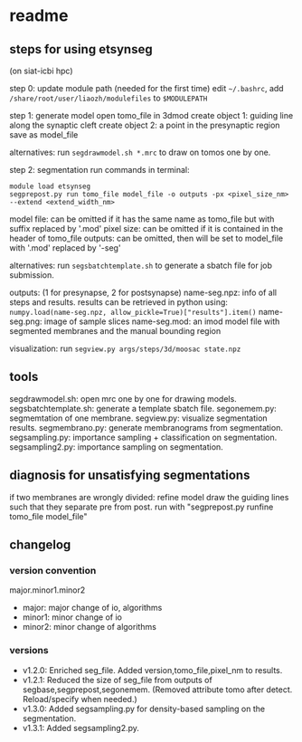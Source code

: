 # readme

## steps for using etsynseg

(on siat-icbi hpc)

step 0: update module path (needed for the first time)
edit `~/.bashrc`, add `/share/root/user/liaozh/modulefiles` to `$MODULEPATH`

step 1: generate model
open tomo_file in 3dmod
create object 1: guiding line along the synaptic cleft
create object 2: a point in the presynaptic region
save as model_file

alternatives: run `segdrawmodel.sh *.mrc` to draw on tomos one by one.

step 2: segmentation
run commands in terminal:
```
module load etsynseg
segprepost.py run tomo_file model_file -o outputs -px <pixel_size_nm> --extend <extend_width_nm>
```
model file: can be omitted if it has the same name as tomo_file but with suffix replaced by '.mod'
pixel size: can be omitted if it is contained in the header of tomo_file
outputs: can be omitted, then will be set to model_file with '.mod' replaced by '-seg'

alternatives: run `segsbatchtemplate.sh` to generate a sbatch file for job submission.

outputs: (1 for presynapse, 2 for postsynapse)
name-seg.npz: info of all steps and results.
    results can be retrieved in python using: `numpy.load(name-seg.npz, allow_pickle=True)["results"].item()`
name-seg.png: image of sample slices
name-seg.mod: an imod model file with segmented membranes and the manual bounding region

visualization:
run `segview.py args/steps/3d/moosac state.npz`

## tools

segdrawmodel.sh: open mrc one by one for drawing models.
segsbatchtemplate.sh: generate a template sbatch file.
segonemem.py: segmemtation of one membrane.
segview.py: visualize segmentation results.
segmembrano.py: generate membranograms from segmentation.
segsampling.py: importance sampling + classification on segmentation.
segsampling2.py: importance sampling on segmentation.

## diagnosis for unsatisfying segmentations

if two membranes are wrongly divided: refine model
draw the guiding lines such that they separate pre from post.
run with "segprepost.py runfine tomo_file model_file"

## changelog

### version convention

major.minor1.minor2

- major: major change of io, algorithms
- minor1: minor change of io
- minor2: minor change of algorithms

### versions

- v1.2.0: Enriched seg_file. Added version,tomo_file,pixel_nm to results.
- v1.2.1: Reduced the size of seg_file from outputs of segbase,segprepost,segonemem. (Removed attribute tomo after detect. Reload/specify when needed.)
- v1.3.0: Added segsampling.py for density-based sampling on the segmentation.
- v1.3.1: Added segsampling2.py.
